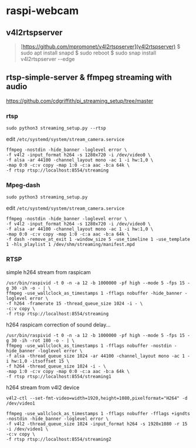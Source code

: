 # raspi-webcam

## v4l2rtspserver

> [https://github.com/mpromonet/v4l2rtspserver](v4l2rtspserver)
> $ sudo apt install snapd
> $ sudo reboot
> $ sudo snap install v4l2rtspserver --edge



## rtsp-simple-server & ffmpeg streaming with audio

https://github.com/cdgriffith/pi_streaming_setup/tree/master

### rtsp

`sudo python3 streaming_setup.py --rtsp`

edit `/etc/systemd/system/stream_camera.service`

```
ffmpeg -nostdin -hide_banner -loglevel error \
-f v4l2 -input_format h264 -s 1280x720 -i /dev/video0 \
-f alsa -ar 44100 -channel_layout mono -ac 1 -i hw:1,0 \
-map 0:0 -c:v copy -map 1:0 -c:a aac -b:a 64k \
-f rtsp rtsp://localhost:8554/streaming
```
### Mpeg-dash

`sudo python3 streaming_setup.py`

edit `/etc/systemd/system/stream_camera.service`

```
ffmpeg -nostdin -hide_banner -loglevel error \
-f v4l2 -input_format h264 -s 1280x720 -i /dev/video0 \
-f alsa -ar 44100 -channel_layout mono -ac 1 -i hw:1,0 \
-map 0:0 -c:v copy -map 1:0 -c:a aac -b:a 64k \
-f dash -remove_at_exit 1 -window_size 5 -use_timeline 1 -use_template 1 -hls_playlist 1 /dev/shm/streaming/manifest.mpd
```

### RTSP

simple h264 stream from raspicam

```
/usr/bin/raspivid -t 0 -n -a 12 -b 1000000 -pf high --mode 5 -fps 15 -g 30 -ih -o - | \
ffmpeg -use_wallclock_as_timestamps 1 -fflags nobuffer -hide_banner -loglevel error \
-f h264 -framerate 15 -thread_queue_size 1024 -i - \
-c:v copy \
-f rtsp rtsp://localhost:8554/streaming
```

h264 raspicam correction of sound delay...

```
/usr/bin/raspivid -t 0 -n -a 12 -b 1000000 -pf high --mode 5 -fps 15 -g 30 -ih -rot 180 -o - | \
ffmpeg -use_wallclock_as_timestamps 1 -fflags nobuffer -nostdin -hide_banner -loglevel error \
-f alsa -thread_queue_size 1024 -ar 44100 -channel_layout mono -ac 1 -i hw:1,0 -itsoffset 15 \
-f h264 -thread_queue_size 1024 -i - \
-map 1:0 -c:v copy -map 0:0 -c:a aac -b:a 64k \
-f rtsp rtsp://localhost:8554/streaming1
```

h264 stream from v4l2 device

```
v4l2-ctl --set-fmt-video=width=1920,height=1080,pixelformat="H264" -d /dev/video1

ffmpeg -use_wallclock_as_timestamps 1 -fflags nobuffer -fflags +igndts -nostdin -hide_banner -loglevel error \
-f v4l2 -thread_queue_size 1024 -input_format h264 -s 1920x1080 -r 15 -i /dev/video1 \
-c:v copy \
-f rtsp rtsp://localhost:8554/streaming2
```

